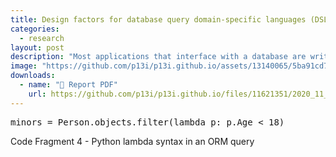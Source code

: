 ```yaml
---
title: Design factors for database query domain-specific languages (DSLs) in object-oriented languages
categories:
  - research
layout: post
description: "Most applications that interface with a database are written with object-oriented programming (OOP) languages. Many applications use SQL databases to persist data. There exists an ‘impedance mismatch’ between the use of object-oriented systems that act on objects of non-scalar values and the storage of scalar values (e.g. strings and integers) organized in SQL tables."
image: "https://github.com/p13i/p13i.github.io/assets/13140065/5ba91cd7-a604-46db-86ad-3209916eff16"
downloads:
  - name: "📜 Report PDF"
    url: https://github.com/p13i/p13i.github.io/files/11621351/2020_11_13._.CS343D._.Essay.Assignment.pdf
---
```

<!-- Output copied to clipboard! -->

<!-----

Yay, no errors, warnings, or alerts!

Conversion time: 0.417 seconds.


Using this HTML file:

1. Paste this output into your source file.
2. See the notes and action items below regarding this conversion run.
3. Check the rendered output (headings, lists, code blocks, tables) for proper
   formatting and use a linkchecker before you publish this page.

Conversion notes:

* Docs to Markdown version 1.0β34
* Sun Sep 03 2023 23:53:06 GMT-0700 (PDT)
* Source doc: 2020/11/13 | CS343D | Essay Assignment
* This is a partial selection. Check to make sure intra-doc links work.
----->


   <td>



<pre class="prettyprint">minors = Person.objects.filter(lambda p: p.Age &lt; 18)
</pre>


   </td>
   <td>Code Fragment 4 - Python lambda syntax in an ORM query
</p>
   </td>
